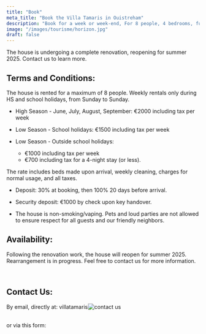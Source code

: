 ```yaml
---
title: "Book"
meta_title: "Book the Villa Tamaris in Ouistreham"
description: "Book for a week or week-end, For 8 people, 4 bedrooms, fully equipped, all comforts, high-end amenities."
image: "/images/tourisme/horizon.jpg"
draft: false
---
```

The house is undergoing a complete renovation, reopening for summer 2025. Contact us to learn more.

<h2> Terms and Conditions: </h2>
The house is rented for a maximum of 8 people. Weekly rentals only during HS and school holidays, from Sunday to Sunday.

- High Season - June, July, August, September: €2000 including tax per week

- Low Season - School holidays: €1500 including tax per week
- Low Season - Outside school holidays:
    - €1000 including tax per week
    - €700 including tax for a 4-night stay (or less).

The rate includes beds made upon arrival, weekly cleaning, charges for normal usage, and all taxes.

- Deposit: 30% at booking, then 100% 20 days before arrival.

- Security deposit: €1000 by check upon key handover.

- The house is non-smoking/vaping. Pets and loud parties are not allowed to ensure respect for all guests and our friendly neighbors.

<h2> Availability: </h2>

Following the renovation work, the house will reopen for summer 2025. Rearrangement is in progress. Feel free to contact us for more information.

<!-- 
<iframe src="https://calendar.google.com/calendar/embed?height=600&wkst=7&ctz=Europe%2FParis&showPrint=0&showTz=0&showTabs=0&src=Y2Q1OTBhN2E4ZmU4YmViZmYzMzM4NjUyZTE3ZWE5YjMxMGNmZmMzNDdmZjg4ZjhkYTdmNTMxZmYzNWI0MTAzNEBncm91cC5jYWxlbmRhci5nb29nbGUuY29t&color=%23795548" style="border-width:0" width="800" height="600" frameborder="0" scrolling="no"></iframe>
-->

<br/>
<h2>Contact Us:</h2>

<p>
  By email, directly at: 
  <span class="text-lg md:text-xl font-semibold">
    <span style=" margin-right: -0.1em;">villatamaris</span>   <!-- vertical-align: 0.1em; -->
    <img
      src="/images/contact.png"
      alt="contact us"
      class="inline align-middle w-auto h-6"
      style="margin-left: -0.1em;"
    />
  </span>
</p>

<br/>or via this form: 
<!-- 
<script src="https://static.elfsight.com/platform/platform.js" async></script>
<div class="elfsight-app-af01e587-b07e-4113-bfb9-298c937d72b2 text-center" data-elfsight-app-lazy></div>
-->

<div style="width:100%;height:500px;" data-fillout-id="1s56dizCvrus" data-fillout-embed-type="standard" data-fillout-inherit-parameters data-fillout-dynamic-resize></div><script src="https://server.fillout.com/embed/v1/"></script>
